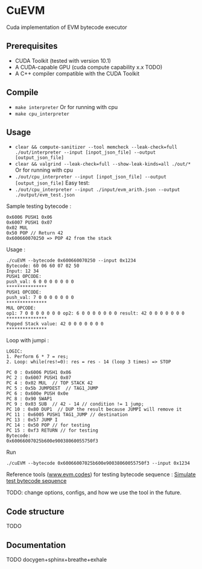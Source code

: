 # CuEVM
Cuda implementation of EVM bytecode executor

## Prerequisites

- CUDA Toolkit (tested with version 10.1)
- A CUDA-capable GPU (cuda compute capability x.x TODO)
- A C++ compiler compatible with the CUDA Toolkit

## Compile
* `make interpreter`
Or for running with cpu
* `make cpu_interpreter`

## Usage

* `clear && compute-sanitizer --tool memcheck --leak-check=full ./out/interpreter --input [inpot_json_file] --output [output_json_file]`
* `clear && valgrind --leak-check=full --show-leak-kinds=all ./out/*`
Or for running with cpu
* `./out/cpu_interpreter --input [inpot_json_file] --output [output_json_file]`
Easy test:
* `./out/cpu_interpreter --input ./input/evm_arith.json --output ./output/evm_test.json`

Sample testing bytecode :

```
0x6006 PUSH1 0x06
0x6007 PUSH1 0x07
0x02 MUL
0x50 POP // Return 42
0x600660070250 => POP 42 from the stack
```
Usage :
```
./cuEVM --bytecode 0x600660070250 --input 0x1234
Bytecode: 60 06 60 07 02 50
Input: 12 34
PUSH1 OPCODE:
push_val: 6 0 0 0 0 0 0 0
***************
PUSH1 OPCODE:
push_val: 7 0 0 0 0 0 0 0
***************
MUL OPCODE:
op1: 7 0 0 0 0 0 0 0 op2: 6 0 0 0 0 0 0 0 result: 42 0 0 0 0 0 0 0
***************
Popped Stack value: 42 0 0 0 0 0 0 0
***************
```

Loop with jumpi :
```
LOGIC:
1. Perform 6 * 7 = res;
2. Loop: while(res!=0): res = res - 14 (loop 3 times) => STOP

PC 0 : 0x6006 PUSH1 0x06
PC 2 : 0x6007 PUSH1 0x07
PC 4 : 0x02 MUL  // TOP STACK 42
PC 5 : 0x5b JUMPDEST  // TAG1_JUMP
PC 6 : 0x600e PUSH 0x0e
PC 8 : 0x90 SWAP1
PC 9 : 0x03 SUB  // 42 - 14 // condition != 1 jump;
PC 10 : 0x80 DUP1  // DUP the result because JUMPI will remove it
PC 11 : 0x6005 PUSH1 TAG1_JUMP // destination
PC 13 : 0x57 JUMP I
PC 14 : 0x50 POP // for testing
PC 15 : 0xf3 RETURN // for testing
Bytecode:
0x60066007025b600e90038060055750f3
```
Run
```
./cuEVM --bytecode 0x60066007025b600e90038060055750f3 --input 0x1234
```

Reference tools (www.evm.codes) for testing bytecode sequence : [Simulate test bytecode sequence](https://www.evm.codes/playground?fork=shanghai&unit=Wei&codeType=Bytecode&code=%27%7E6%7E7025b%7Ee900380%7E55750f3%27%7E600%01%7E_)

TODO: change options, configs, and how we use the tool in the future.

## Code structure
TODO

## Documentation
TODO
docygen+sphinx+breathe+exhale
